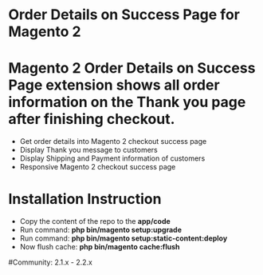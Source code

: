 # Order Details on Success Page for Magento 2

# Magento 2 Order Details on Success Page extension shows all order information on the Thank you page after finishing checkout.
- Get order details into Magento 2 checkout success page
- Display Thank you message to customers
- Display Shipping and Payment information of customers
- Responsive Magento 2 checkout success page

# Installation Instruction

- Copy the content of the repo to the <b>app/code</b>
- Run command: <b>php bin/magento setup:upgrade</b>
- Run command: <b>php bin/magento setup:static-content:deploy</b>
- Now flush cache: <b>php bin/magento cache:flush</b>

#Community: 2.1.x - 2.2.x
